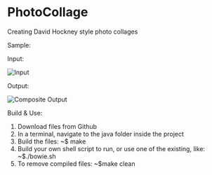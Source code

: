 # PhotoCollage
Creating David Hockney style photo collages

Sample:

Input:

![Input](http://framebit.org/wp-content/uploads/2015/04/DavidBowie.jpeg)

Output:

![Composite Output](http://framebit.org/wp-content/uploads/2015/04/BowieComposite.png)

Build & Use:

1. Download files from Github
2. In a terminal, navigate to the java folder inside the project
3. Build the files: <addr>~$ make
4. Build your own shell script to run, or use one of the existing, like: <addr>~$./bowie.sh
5. To remove compiled files: <addr>~$make clean
